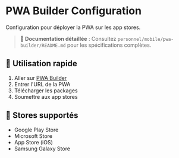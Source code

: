 # PWA Builder Configuration

Configuration pour déployer la PWA sur les app stores.

> **📝 Documentation détaillée** : Consultez `personnel/mobile/pwa-builder/README.md` pour les spécifications complètes.

## 🚀 Utilisation rapide

1. Aller sur [PWA Builder](https://www.pwabuilder.com/)
2. Entrer l'URL de la PWA
3. Télécharger les packages
4. Soumettre aux app stores

## 📱 Stores supportés

- Google Play Store
- Microsoft Store
- App Store (iOS)
- Samsung Galaxy Store 